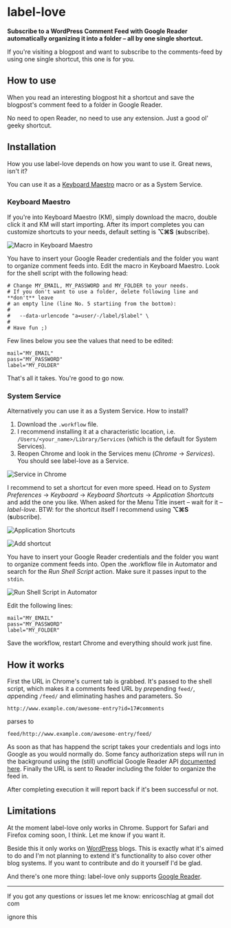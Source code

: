 # label-love

**Subscribe to a WordPress Comment Feed with Google Reader automatically organizing it into a folder – all by one single shortcut.**

If you're visiting a blogpost and want to subscribe to the comments-feed by using one single shortcut, this one is for you.

## How to use

When you read an interesting blogpost hit a shortcut and save the blogpost's comment feed to a folder in Google Reader.

No need to open Reader, no need to use any extension. Just a good ol' geeky shortcut.

## Installation

How you use label-love depends on how you want to use it. Great news, isn't it?

You can use it as a [Keyboard Maestro](http://www.keyboardmaestro.com/ "Keyboard Maestro 5.3.2: Work Faster with Macros for Mac OS X") macro or as a System Service.

### Keyboard Maestro

If you're into Keyboard Maestro (KM), simply download the macro, double click it and KM will start importing. After its import completes you can customize shortcuts to your needs, default setting is **⌥⌘S** (**s**ubscribe).

![Macro in Keyboard Maestro](https://raw.github.com/LeEnno/label-love/master/screenshot_km_macro.png)

You have to insert your Google Reader credentials and the folder you want to organize comment feeds into. Edit the macro in Keyboard Maestro. Look for the shell script with the following head:

	# Change MY_EMAIL, MY_PASSWORD and MY_FOLDER to your needs.
	# If you don't want to use a folder, delete following line and **don't** leave
	# an empty line (line No. 5 startiing from the bottom):
	#
	#   --data-urlencode "a=user/-/label/$label" \
	#
	# Have fun ;)

Few lines below you see the values that need to be edited:

	mail="MY_EMAIL"
	pass="MY_PASSWORD"
	label="MY_FOLDER"

That's all it takes. You're good to go now.

### System Service

Alternatively you can use it as a System Service. How to install?

1. Download the `.workflow` file. 
2. I recommend installing it at a characteristic location, i.e. `/Users/<your_name>/Library/Services` (which is the default for System Services).
3. Reopen Chrome and look in the Services menu (*Chrome* → *Services*). You should see label-love as a Service.

![Service in Chrome](https://raw.github.com/LeEnno/label-love/master/screenshot_chrome_service.png)

I recommend to set a shortcut for even more speed. Head on to *System Preferences* → *Keyboard* → *Keyboard Shortcuts* → *Application Shortcuts* and add the one you like. When asked for the Menu Title insert – wait for it – *label-love*. BTW: for the shortcut itself I recommend using **⌥⌘S** (**s**ubscribe).

![Application Shortcuts](https://raw.github.com/LeEnno/label-love/master/screenshot_shortcuts.png)

![Add shortcut](https://raw.github.com/LeEnno/label-love/master/screenshot_add_shortcut.png)

You have to insert your Google Reader credentials and the folder you want to organize comment feeds into. Open the .workflow file in Automator and search for the *Run Shell Script* action. Make sure it passes input to the `stdin`.

![Run Shell Script in Automator](https://raw.github.com/LeEnno/label-love/master/screenshot_service_shell_script.png)

Edit the following lines:

	mail="MY_EMAIL"
	pass="MY_PASSWORD"
	label="MY_FOLDER"

Save the workflow, restart Chrome and everything should work just fine.

## How it works

First the URL in Chrome's current tab is grabbed. It's passed to the shell script, which makes it a comments feed URL by *pre*pending `feed/`, *ap*pending `/feed/` and eliminating hashes and parameters. So

	http://www.example.com/awesome-entry?id=17#comments

parses to

	feed/http://www.example.com/awesome-entry/feed/

As soon as that has happend the script takes your credentials and logs into Google as you would normally do. Some fancy authorization steps will run in the background using the (still) unofficial Google Reader API [documented here](https://code.google.com/p/google-reader-api/w/list "Wiki Pages - google-reader-api - Google Reader API - Google Project Hosting"). Finally the URL is sent to Reader including the folder to organize the feed in.

After completing execution it will report back if it's been successful or not.

## Limitations

At the moment label-love only works in Chrome. Support for Safari and Firefox coming soon, I think. Let me know if you want it.

Beside this it only works on [WordPress](http://wordpress.org/ "WordPress › Blog Tool, Publishing Platform, and CMS") blogs. This is exactly what it's aimed to do and I'm not planning to extend it's functionality to also cover other blog systems. If you want to contribute and do it yourself I'd be glad.

And there's one more thing: label-love only supports [Google Reader](http://www.google.com/reader "Google Reader").

---

If you got any questions or issues let me know: enricoschlag at gmail dot com

ignore this